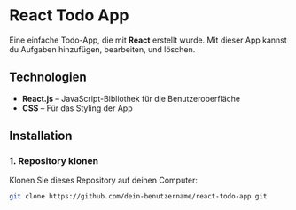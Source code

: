 # React Todo App

Eine einfache Todo-App, die mit **React** erstellt wurde. Mit dieser App kannst du Aufgaben hinzufügen, bearbeiten, und löschen.

## Technologien

- **React.js** – JavaScript-Bibliothek für die Benutzeroberfläche
- **CSS** – Für das Styling der App

## Installation

### 1. Repository klonen
Klonen Sie dieses Repository auf deinen Computer:
```bash
git clone https://github.com/dein-benutzername/react-todo-app.git
